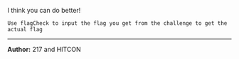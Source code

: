I think you can do better!

`Use flagCheck to input the flag you get from the challenge to get the actual flag`

---
**Author:** 217 and HITCON